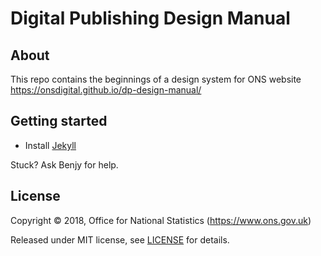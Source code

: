 # Digital Publishing Design Manual

## About

This repo contains the beginnings of a design system for ONS website https://onsdigital.github.io/dp-design-manual/

## Getting started

- Install [Jekyll](https://jekyllrb.com/)

Stuck? Ask Benjy for help.

## License

Copyright © 2018, Office for National Statistics (https://www.ons.gov.uk)

Released under MIT license, see [LICENSE](LICENSE.md) for details.
